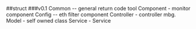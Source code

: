 ##struct
###v0.1
Common -- general return code tool
Component - monitor component
Config -- eth filter component
Controller - controller
mbg. Model - self owned class
Service - Service
